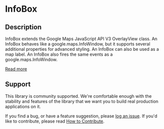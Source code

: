 InfoBox
=======

## Description

InfoBox extends the Google Maps JavaScript API V3 OverlayView class.
An InfoBox behaves like a google.maps.InfoWindow, but it supports several additional properties for advanced styling. An InfoBox can also be used as a map label.
An InfoBox also fires the same events as a google.maps.InfoWindow.

[Read more][more]

## Support

This library is community supported. We're comfortable enough with the stability and features of
the library that we want you to build real production applications on it.

If you find a bug, or have a feature suggestion, please [log an issue][issues]. If you'd like to
contribute, please read [How to Contribute][contrib].

[issues]: https://github.com/googlemaps/v3-utility-library/issues
[contrib]: https://github.com/googlemaps/v3-utility-library/blob/master/packages/infobox/CONTRIB.md
[more]: http://htmlpreview.github.io/?https://github.com/googlemaps/v3-utility-library/blob/master/packages/infobox/docs/reference.html
